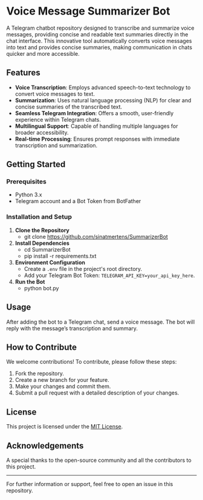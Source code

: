 # Voice Message Summarizer Bot
 A Telegram chatbot repository designed to transcribe and summarize voice messages, providing concise and readable text 
 summaries directly in the chat interface. This innovative tool automatically converts voice messages into text and 
 provides concise summaries, making communication in chats quicker and more accessible.

## Features
- **Voice Transcription**: Employs advanced speech-to-text technology to convert voice messages to text.
- **Summarization**: Uses natural language processing (NLP) for clear and concise summaries of the transcribed text.
- **Seamless Telegram Integration**: Offers a smooth, user-friendly experience within Telegram chats.
- **Multilingual Support**: Capable of handling multiple languages for broader accessibility.
- **Real-time Processing**: Ensures prompt responses with immediate transcription and summarization.

## Getting Started

### Prerequisites
- Python 3.x
- Telegram account and a Bot Token from BotFather

### Installation and Setup
1. **Clone the Repository**
   - git clone https://github.com/sinatmertens/SummarizerBot
2. **Install Dependencies**
   - cd SummarizerBot
   - pip install -r requirements.txt
3. **Environment Configuration**
   - Create a `.env` file in the project's root directory.
   - Add your Telegram Bot Token: `TELEGRAM_API_KEY=your_api_key_here`.
4. **Run the Bot**
   - python bot.py

## Usage
After adding the bot to a Telegram chat, send a voice message. The bot will reply with the message’s transcription and summary.

## How to Contribute
We welcome contributions! To contribute, please follow these steps:
1. Fork the repository.
2. Create a new branch for your feature.
3. Make your changes and commit them.
4. Submit a pull request with a detailed description of your changes.

## License
This project is licensed under the [MIT License](LICENSE).

## Acknowledgements
A special thanks to the open-source community and all the contributors to this project.

---

For further information or support, feel free to open an issue in this repository.



